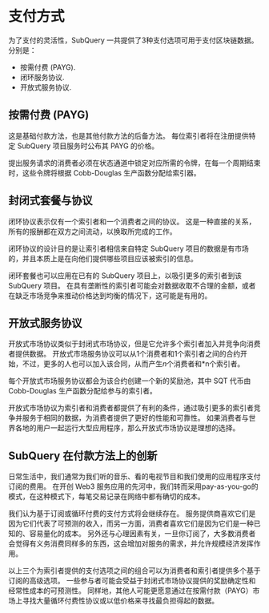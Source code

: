 # 支付方式

为了支付的灵活性，SubQuery 一共提供了3种支付选项可用于支付区块链数据。 分别是：

- 按需付费 (PAYG).
- 闭环服务协议.
- 开放式服务协议.

## 按需付费 (PAYG)

这是基础付款方法，也是其他付款方法的后备方法。 每位索引者将在注册提供特定 SubQuery 项目服务时公布其 PAYG 的价格。

提出服务请求的消费者必须在状态通道中锁定对应所需的令牌，在每一个周期结束时，这些令牌将根据 Cobb-Douglas 生产函数分配给索引器。

## 封闭式套餐与协议

闭环协议表示仅有一个索引者和一个消费者之间的协议。 这是一种直接的关系，所有的报酬都在双方之间流动，以换取所完成的工作。

闭环协议的设计目的是让索引者相信来自特定 SubQuery 项目的数据是有市场的，并且本质上是在向他们提供哪些项目应该被索引的信息。

闭环套餐也可以应用在已有的 SubQuery 项目上，以吸引更多的索引者到该 SubQuery 项目。 在具有垄断性的索引者可能会对数据收取不合理的金额，或者在缺乏市场竞争来推动价格达到均衡的情况下，这可能是有用的。

## 开放式服务协议

开放式市场协议类似于封闭式市场协议，但是它允许多个索引者加入并竞争向消费者提供数据。 开放式市场服务协议可以从1个消费者和1个索引者之间的合约开始，不过，更多的人也可以加入该合同，从而产生*n*个消费者和*n</n>个索引者。</p>

每个开放式市场服务协议都会为该合约创建一个新的奖励池，其中 SQT 代币由 Cobb-Douglas 生产函数分配给参与的索引者。

开放式市场协议为索引者和消费者都提供了有利的条件，通过吸引更多的索引者竞争并服务于相同的数据，为消费者提供了更好的性能和可靠性。 如果消费者与世界各地的用户一起运行大型应用程序，那么开放式市场协议是理想的选择。

## SubQuery 在付款方法上的创新

日常生活中，我们通常为我们听的音乐、看的电视节目和我们使用的应用程序支付订阅的费用。 在开创 Web3 服务应用的先河中，我们转而采用pay-as-you-go的模式，在这种模式下，每笔交易记录在网络中都有确切的成本。

我们认为基于订阅或循环付费的支付方式将会继续存在。 服务提供商喜欢它们是因为它们代表了可预测的收入，而另一方面，消费者喜欢它们是因为它们是一种已知的、容易量化的成本。 另外还与心理因素有关，一旦你订阅了，大多数消费者会觉得有义务消费同样多的东西，这会增加对服务的需求，并允许规模经济发挥作用。

以上三个为索引者提供的支付选项之间的组合可以为消费者和索引者提供多个基于订阅的高级选项。 一些参与者可能会受益于封闭式市场协议提供的奖励确定性和经常性成本的可预测性。 同样地，其他人可能更愿意通过在按需付款（PAYG）市场上寻找大量循环付费性协议或以低价格来寻找最负担得起的数据。
